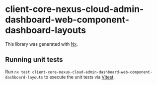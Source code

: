# client-core-nexus-cloud-admin-dashboard-web-component-dashboard-layouts

This library was generated with [Nx](https://nx.dev).

## Running unit tests

Run `nx test client-core-nexus-cloud-admin-dashboard-web-component-dashboard-layouts` to execute the unit tests via [Vitest](https://vitest.dev/).
